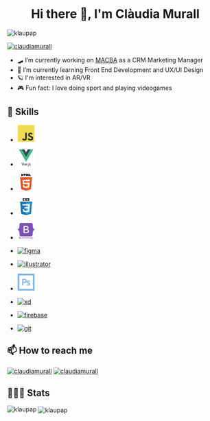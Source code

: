 <h1 align="center">Hi there 👋, I'm Clàudia Murall</h1>

<p align="left"> <img src="https://komarev.com/ghpvc/?username=klaupap&label=Profile%20views&color=0e75b6&style=flat" alt="klaupap" /> </p>

<p align="left"> <a href="https://twitter.com/claudiamurall" target="blank"><img src="https://img.shields.io/twitter/follow/claudiamurall?logo=twitter&style=for-the-badge" alt="claudiamurall" /></a> </p>

- 🛹 I’m currently working on [MACBA](https://www.macba.cat/ca) as a CRM Marketing Manager
- 🚀 I’m currently learning Front End Development and UX/UI Design
- 🪐 I'm interested in AR/VR
- 🎮 Fun fact: I love doing sport and playing videogames

## 🔧 Skills

<p align="left"> 
  
  -  <a href="https://developer.mozilla.org/en-US/docs/Web/JavaScript" target="_blank" rel="noreferrer"> <img src="https://raw.githubusercontent.com/devicons/devicon/master/icons/javascript/javascript-original.svg" alt="javascript" width="40" height="40"/> </a> 
  
  -  <a href="https://vuejs.org/" target="_blank" rel="noreferrer"> <img src="https://raw.githubusercontent.com/devicons/devicon/master/icons/vuejs/vuejs-original-wordmark.svg" alt="vuejs" width="40" height="40"/> </a> 
  
 -  <a href="https://www.w3.org/html/" target="_blank" rel="noreferrer"> <img src="https://raw.githubusercontent.com/devicons/devicon/master/icons/html5/html5-original-wordmark.svg" alt="html5" width="40" height="40"/> </a> 
  
 - <a href="https://www.w3schools.com/css/" target="_blank" rel="noreferrer"> <img src="https://raw.githubusercontent.com/devicons/devicon/master/icons/css3/css3-original-wordmark.svg" alt="css3" width="40" height="40"/> </a> 
  
  
 - <a href="https://getbootstrap.com" target="_blank" rel="noreferrer"> <img src="https://raw.githubusercontent.com/devicons/devicon/master/icons/bootstrap/bootstrap-plain-wordmark.svg" alt="bootstrap" width="40" height="40"/> </a> 
  

 - <a href="https://www.figma.com/" target="_blank" rel="noreferrer"> <img src="https://www.vectorlogo.zone/logos/figma/figma-icon.svg" alt="figma" width="40" height="40"/> </a> 
  
  -  <a href="https://www.adobe.com/in/products/illustrator.html" target="_blank" rel="noreferrer"> <img src="https://www.vectorlogo.zone/logos/adobe_illustrator/adobe_illustrator-icon.svg" alt="illustrator" width="40" height="40"/> </a> 
  

-  <a href="https://www.photoshop.com/en" target="_blank" rel="noreferrer"> <img src="https://raw.githubusercontent.com/devicons/devicon/master/icons/photoshop/photoshop-line.svg" alt="photoshop" width="40" height="40"/> </a> 
  
    
  
-  <a href="https://www.adobe.com/products/xd.html" target="_blank" rel="noreferrer"> <img src="https://cdn.worldvectorlogo.com/logos/adobe-xd.svg" alt="xd" width="40" height="40"/> </a> </p>


  
-  <a href="https://firebase.google.com/" target="_blank" rel="noreferrer"> <img src="https://www.vectorlogo.zone/logos/firebase/firebase-icon.svg" alt="firebase" width="40" height="40"/> </a> 
  
-  <a href="https://git-scm.com/" target="_blank" rel="noreferrer"> <img src="https://www.vectorlogo.zone/logos/git-scm/git-scm-icon.svg" alt="git" width="40" height="40"/> </a> 


## 📫 How to reach me 

<p align="left">
<a href="https://twitter.com/claudiamurall" target="blank"><img align="center" src="https://raw.githubusercontent.com/rahuldkjain/github-profile-readme-generator/master/src/images/icons/Social/twitter.svg" alt="claudiamurall" height="30" width="40" /></a>
<a href="https://linkedin.com/in/claudiamurall" target="blank"><img align="center" src="https://raw.githubusercontent.com/rahuldkjain/github-profile-readme-generator/master/src/images/icons/Social/linked-in-alt.svg" alt="claudiamurall" height="30" width="40" /></a>
</p>

## 🧑🏻‍💻 Stats


<p><img align="left" src="https://github-readme-stats.vercel.app/api/top-langs?username=klaupap&show_icons=true&locale=en&layout=compact" alt="klaupap" /></p>

<p>&nbsp;<img align="center" src="https://github-readme-stats.vercel.app/api?username=klaupap&show_icons=true&locale=en" alt="klaupap" /></p>
